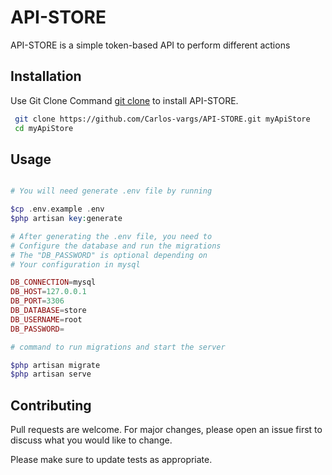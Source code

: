 # API-STORE

API-STORE is a simple token-based API to perform different actions 

## Installation

 Use Git Clone Command [git clone](https://git-scm.com/docs/git-clone) to install API-STORE.

```bash
 git clone https://github.com/Carlos-vargs/API-STORE.git myApiStore
 cd myApiStore
```
## Usage

```php

# You will need generate .env file by running

$cp .env.example .env
$php artisan key:generate

# After generating the .env file, you need to
# Configure the database and run the migrations
# The "DB_PASSWORD" is optional depending on 
# Your configuration in mysql

DB_CONNECTION=mysql
DB_HOST=127.0.0.1
DB_PORT=3306
DB_DATABASE=store
DB_USERNAME=root
DB_PASSWORD=

# command to run migrations and start the server

$php artisan migrate
$php artisan serve

```


## Contributing
Pull requests are welcome. For major changes, please open an issue first to discuss what you would like to change.

Please make sure to update tests as appropriate.
